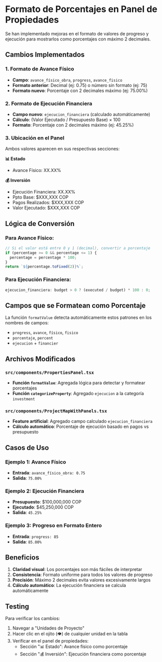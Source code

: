 # Formato de Porcentajes en Panel de Propiedades

Se han implementado mejoras en el formato de valores de progreso y ejecución para mostrarlos como porcentajes con máximo 2 decimales.

## Cambios Implementados

### 1. Formato de Avance Físico

- **Campo**: `avance_físico_obra`, `progress`, `avance_fisico`
- **Formato anterior**: Decimal (ej: 0.75) o número sin formato (ej: 75)
- **Formato nuevo**: Porcentaje con 2 decimales máximo (ej: 75.00%)

### 2. Formato de Ejecución Financiera

- **Campo nuevo**: `ejecucion_financiera` (calculado automáticamente)
- **Cálculo**: (Valor Ejecutado / Presupuesto Base) × 100
- **Formato**: Porcentaje con 2 decimales máximo (ej: 45.25%)

### 3. Ubicación en el Panel

Ambos valores aparecen en sus respectivas secciones:

**📊 Estado**

- Avance Físico: XX.XX%

**💰 Inversión**

- Ejecución Financiera: XX.XX%
- Ppto Base: $XXX,XXX COP
- Pagos Realizados: $XXX,XXX COP
- Valor Ejecutado: $XXX,XXX COP

## Lógica de Conversión

### Para Avance Físico:

```javascript
// Si el valor está entre 0 y 1 (decimal), convertir a porcentaje
if (percentage >= 0 && percentage <= 1) {
  percentage = percentage * 100;
}
return `${percentage.toFixed(2)}%`;
```

### Para Ejecución Financiera:

```javascript
ejecucion_financiera: budget > 0 ? (executed / budget) * 100 : 0;
```

## Campos que se Formatean como Porcentaje

La función `formatValue` detecta automáticamente estos patrones en los nombres de campos:

- `progress`, `avance`, `físico`, `fisico`
- `porcentaje`, `percent`
- `ejecucion` + `financier`

## Archivos Modificados

### `src/components/PropertiesPanel.tsx`

- **Función `formatValue`**: Agregada lógica para detectar y formatear porcentajes
- **Función `categorizeProperty`**: Agregado `ejecucion` a la categoría `investment`

### `src/components/ProjectMapWithPanels.tsx`

- **Feature artificial**: Agregado campo calculado `ejecucion_financiera`
- **Cálculo automático**: Porcentaje de ejecución basado en pagos vs presupuesto

## Casos de Uso

### Ejemplo 1: Avance Físico

- **Entrada**: `avance_físico_obra: 0.75`
- **Salida**: `75.00%`

### Ejemplo 2: Ejecución Financiera

- **Presupuesto**: $100,000,000 COP
- **Ejecutado**: $45,250,000 COP
- **Salida**: `45.25%`

### Ejemplo 3: Progreso en Formato Entero

- **Entrada**: `progress: 85`
- **Salida**: `85.00%`

## Beneficios

1. **Claridad visual**: Los porcentajes son más fáciles de interpretar
2. **Consistencia**: Formato uniforme para todos los valores de progreso
3. **Precisión**: Máximo 2 decimales evita valores excesivamente largos
4. **Cálculo automático**: La ejecución financiera se calcula automáticamente

## Testing

Para verificar los cambios:

1. Navegar a "Unidades de Proyecto"
2. Hacer clic en el ojito (👁️) de cualquier unidad en la tabla
3. Verificar en el panel de propiedades:
   - Sección "📊 Estado": Avance físico como porcentaje
   - Sección "💰 Inversión": Ejecución financiera como porcentaje
